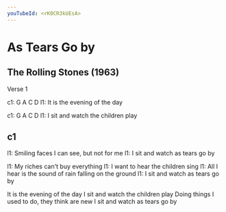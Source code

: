 ```yaml
---
youTubeId: <rK0CR3kUEsA>
---
```


# As Tears Go by
## The Rolling Stones (1963)

Verse 1

c1: G     A     C        D
l1: It is the evening of the day

c1: G      A   C D
l1: I sit and watch the children play

## c1
l1: Smiling faces I can see, but not for me
l1: I sit and watch as tears go by

l1: My riches can't buy everything
l1: I want to hear the children sing
l1: All I hear is the sound of rain falling on the ground
l1: I sit and watch as tears go by


It is the evening of the day
I sit and watch the children play
Doing things I used to do, they think are new
I sit and watch as tears go by